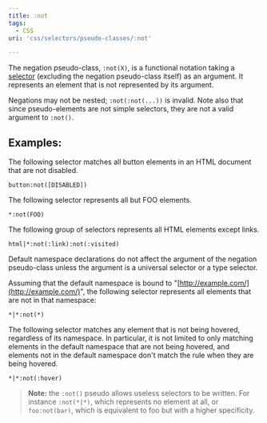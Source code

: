 ```yaml
---
title: :not
tags:
  - CSS
uri: 'css/selectors/pseudo-classes/:not'

---
```

The negation pseudo-class, `:not(X)`, is a functional notation taking a [selector](http://www.w3.org/TR/2011/REC-css3-selectors-20110929/#simple-selectors-dfn%7Csimple) (excluding the negation pseudo-class itself) as an argument. It represents an element that is not represented by its argument.

Negations may not be nested; `:not(:not(...))` is invalid. Note also that since pseudo-elements are not simple selectors, they are not a valid argument to `:not()`.

## Examples:

The following selector matches all button elements in an HTML document that are not disabled.

``` {.css}
button:not([DISABLED])
```

The following selector represents all but FOO elements.

``` {.css}
*:not(FOO)
```

The following group of selectors represents all HTML elements except links.

``` {.css}
html|*:not(:link):not(:visited)
```

 Default namespace declarations do not affect the argument of the negation pseudo-class unless the argument is a universal selector or a type selector.

Assuming that the default namespace is bound to "[http://example.com/](http://example.com/)", the following selector represents all elements that are not in that namespace:

``` {.css}
*|*:not(*)
```

The following selector matches any element that is not being hovered, regardless of its namespace. In particular, it is not limited to only matching elements in the default namespace that are not being hovered, and elements not in the default namespace don't match the rule when they are being hovered.

``` {.css}
*|*:not(:hover)
```

> **Note:** the `:not()` pseudo allows useless selectors to be written. For instance `:not(*|*)`, which represents no element at all, or `foo:not(bar)`, which is equivalent to foo but with a higher specificity.